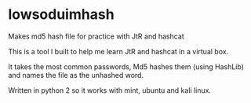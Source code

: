 # lowsoduimhash
Makes md5 hash file for practice with JtR and hashcat

This is a tool I built to help me learn JtR and hashcat in a virtual box. 

It takes the most common passwords, Md5 hashes them (using HashLib) and names the file as the unhashed word.

Written in python 2 so it works with mint, ubuntu and kali linux.

